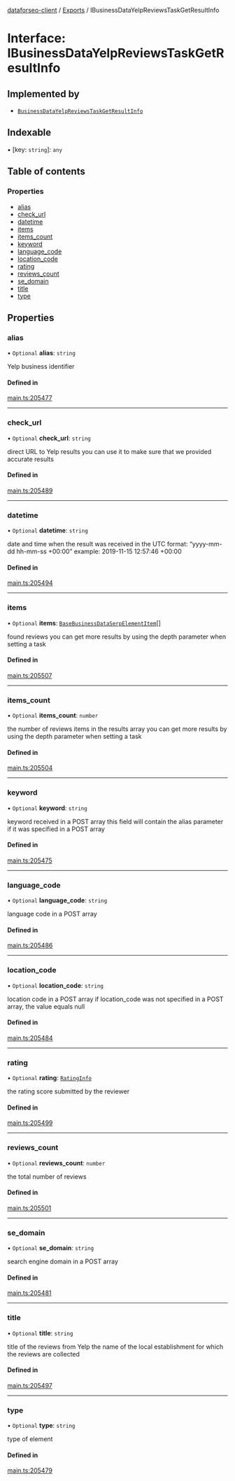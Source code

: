 [dataforseo-client](../README.md) / [Exports](../modules.md) / IBusinessDataYelpReviewsTaskGetResultInfo

# Interface: IBusinessDataYelpReviewsTaskGetResultInfo

## Implemented by

- [`BusinessDataYelpReviewsTaskGetResultInfo`](../classes/BusinessDataYelpReviewsTaskGetResultInfo.md)

## Indexable

▪ [key: `string`]: `any`

## Table of contents

### Properties

- [alias](IBusinessDataYelpReviewsTaskGetResultInfo.md#alias)
- [check\_url](IBusinessDataYelpReviewsTaskGetResultInfo.md#check_url)
- [datetime](IBusinessDataYelpReviewsTaskGetResultInfo.md#datetime)
- [items](IBusinessDataYelpReviewsTaskGetResultInfo.md#items)
- [items\_count](IBusinessDataYelpReviewsTaskGetResultInfo.md#items_count)
- [keyword](IBusinessDataYelpReviewsTaskGetResultInfo.md#keyword)
- [language\_code](IBusinessDataYelpReviewsTaskGetResultInfo.md#language_code)
- [location\_code](IBusinessDataYelpReviewsTaskGetResultInfo.md#location_code)
- [rating](IBusinessDataYelpReviewsTaskGetResultInfo.md#rating)
- [reviews\_count](IBusinessDataYelpReviewsTaskGetResultInfo.md#reviews_count)
- [se\_domain](IBusinessDataYelpReviewsTaskGetResultInfo.md#se_domain)
- [title](IBusinessDataYelpReviewsTaskGetResultInfo.md#title)
- [type](IBusinessDataYelpReviewsTaskGetResultInfo.md#type)

## Properties

### alias

• `Optional` **alias**: `string`

Yelp business identifier

#### Defined in

[main.ts:205477](https://github.com/dataforseo/TypeScriptClient/blob/7ca1aa4/main.ts#L205477)

___

### check\_url

• `Optional` **check\_url**: `string`

direct URL to Yelp results
you can use it to make sure that we provided accurate results

#### Defined in

[main.ts:205489](https://github.com/dataforseo/TypeScriptClient/blob/7ca1aa4/main.ts#L205489)

___

### datetime

• `Optional` **datetime**: `string`

date and time when the result was received
in the UTC format: “yyyy-mm-dd hh-mm-ss +00:00”
example:
2019-11-15 12:57:46 +00:00

#### Defined in

[main.ts:205494](https://github.com/dataforseo/TypeScriptClient/blob/7ca1aa4/main.ts#L205494)

___

### items

• `Optional` **items**: [`BaseBusinessDataSerpElementItem`](../classes/BaseBusinessDataSerpElementItem.md)[]

found reviews
you can get more results by using the depth parameter when setting a task

#### Defined in

[main.ts:205507](https://github.com/dataforseo/TypeScriptClient/blob/7ca1aa4/main.ts#L205507)

___

### items\_count

• `Optional` **items\_count**: `number`

the number of reviews items in the results array
you can get more results by using the depth parameter when setting a task

#### Defined in

[main.ts:205504](https://github.com/dataforseo/TypeScriptClient/blob/7ca1aa4/main.ts#L205504)

___

### keyword

• `Optional` **keyword**: `string`

keyword received in a POST array
this field will contain the alias parameter if it was specified in a POST array

#### Defined in

[main.ts:205475](https://github.com/dataforseo/TypeScriptClient/blob/7ca1aa4/main.ts#L205475)

___

### language\_code

• `Optional` **language\_code**: `string`

language code in a POST array

#### Defined in

[main.ts:205486](https://github.com/dataforseo/TypeScriptClient/blob/7ca1aa4/main.ts#L205486)

___

### location\_code

• `Optional` **location\_code**: `string`

location code in a POST array
if location_code was not specified in a POST array, the value equals null

#### Defined in

[main.ts:205484](https://github.com/dataforseo/TypeScriptClient/blob/7ca1aa4/main.ts#L205484)

___

### rating

• `Optional` **rating**: [`RatingInfo`](../classes/RatingInfo.md)

the rating score submitted by the reviewer

#### Defined in

[main.ts:205499](https://github.com/dataforseo/TypeScriptClient/blob/7ca1aa4/main.ts#L205499)

___

### reviews\_count

• `Optional` **reviews\_count**: `number`

the total number of reviews

#### Defined in

[main.ts:205501](https://github.com/dataforseo/TypeScriptClient/blob/7ca1aa4/main.ts#L205501)

___

### se\_domain

• `Optional` **se\_domain**: `string`

search engine domain in a POST array

#### Defined in

[main.ts:205481](https://github.com/dataforseo/TypeScriptClient/blob/7ca1aa4/main.ts#L205481)

___

### title

• `Optional` **title**: `string`

title of the reviews from Yelp
the name of the local establishment for which the reviews are collected

#### Defined in

[main.ts:205497](https://github.com/dataforseo/TypeScriptClient/blob/7ca1aa4/main.ts#L205497)

___

### type

• `Optional` **type**: `string`

type of element

#### Defined in

[main.ts:205479](https://github.com/dataforseo/TypeScriptClient/blob/7ca1aa4/main.ts#L205479)

